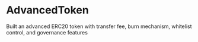 # AdvancedToken
Built an advanced ERC20 token with transfer fee, burn mechanism, whitelist control, and governance features
